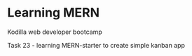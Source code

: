 # Learning MERN

Kodilla web developer bootcamp

Task 23 - learning MERN-starter to create simple kanban app